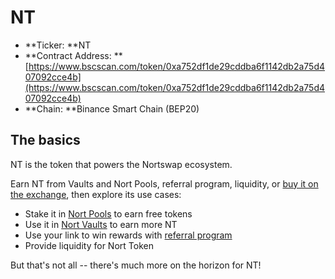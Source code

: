 # NT

* \*\*Ticker: \*\*NT
* \*\*Contract Address: \*\*[https://www.bscscan.com/token/0xa752df1de29cddba6f1142db2a75d407092cce4b](https://www.bscscan.com/token/0xa752df1de29cddba6f1142db2a75d407092cce4b)
* \*\*Chain: \*\*Binance Smart Chain (BEP20)

## The basics

NT is the token that powers the Nortswap ecosystem.

Earn NT from Vaults and Nort Pools, referral program, liquidity, or [buy it on the exchange](../../products/nortswap-exchange/), then explore its use cases:

* Stake it in [Nort Pools](../../products/syrup-pool/) to earn free tokens
* Use it in [Nort Vaults](../../products/yield-farming.md) to earn more NT
* Use your link to win rewards with [referral program](../../products/yield-farming.md#referral-program)
* Provide liquidity for Nort Token

But that's not all -- there's much more on the horizon for NT!
